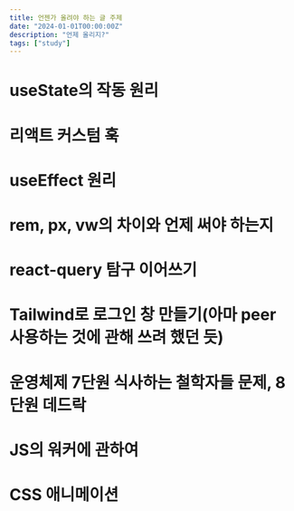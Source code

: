 ```yaml
---
title: 언젠가 올려야 하는 글 주제
date: "2024-01-01T00:00:00Z"
description: "언제 올리지?"
tags: ["study"]
---
```


# useState의 작동 원리

# 리액트 커스텀 훅

# useEffect 원리

# rem, px, vw의 차이와 언제 써야 하는지

# react-query 탐구 이어쓰기

# Tailwind로 로그인 창 만들기(아마 peer 사용하는 것에 관해 쓰려 했던 듯)

# 운영체제 7단원 식사하는 철학자들 문제, 8단원 데드락

# JS의 워커에 관하여

# CSS 애니메이션